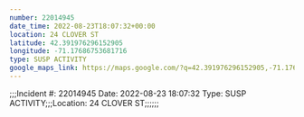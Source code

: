 ```yaml
---
number: 22014945
date_time: 2022-08-23T18:07:32+00:00
location: 24 CLOVER ST
latitude: 42.391976296152905
longitude: -71.17686753681716
type: SUSP ACTIVITY
google_maps_link: https://maps.google.com/?q=42.391976296152905,-71.17686753681716
---
```


;;;Incident #: 22014945  Date: 2022-08-23 18:07:32   Type: SUSP ACTIVITY;;;Location: 24 CLOVER ST;;;;;;
